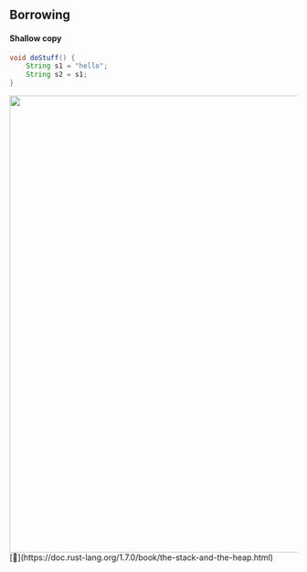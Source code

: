 ## Borrowing
#### Shallow copy
```java
void doStuff() {
    String s1 = "hello";
    String s2 = s1;
}
```
<img src="https://doc.rust-lang.org/book/img/trpl04-02.svg" style="height: 20vh"/>  
[📒](https://doc.rust-lang.org/1.7.0/book/the-stack-and-the-heap.html) 

